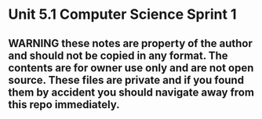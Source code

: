 # Unit 5.1 Computer Science Sprint 1

## WARNING these notes are property of the author and should not be copied in any format. The contents are for owner use only and are not open source. These files are private and if you found them by accident you should navigate away from this repo immediately. 